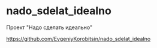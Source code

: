 # nado_sdelat_idealno
Проект "Надо сделать идеально"

https://github.com/EvgeniyKorobitsin/nado_sdelat_idealno
